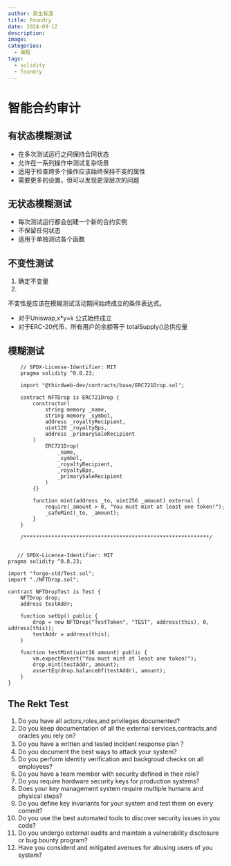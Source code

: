 ```yaml
---
author: 吴生有涯
title: Foundry
date: 2024-09-12
description: 
image: 
categories:
  - 编程
tags:
  - solidity
  - foundry
---
```


# 智能合约审计
## 有状态模糊测试
- 在多次测试运行之间保持合同状态
- 允许在一系列操作中测试复杂场景
- 适用于检查跨多个操作应该始终保持不变的属性
- 需要更多的设置，但可以发现更深层次的问题
## 无状态模糊测试
- 每次测试运行都会创建一个新的合约实例
- 不保留任何状态
- 适用于单独测试各个函数
## 不变性测试
1. 确定不变量
2. 
不变性是应该在模糊测试活动期间始终成立的条件表达式。
- 对于Uniswap,x*y=k 公式始终成立
- 对于ERC-20代币，所有用户的余额等于 totalSupply()总供应量
## 模糊测试
```solidity
    // SPDX-License-Identifier: MIT
    pragma solidity ^0.8.23;

    import "@thirdweb-dev/contracts/base/ERC721Drop.sol";

    contract NFTDrop is ERC721Drop {
        constructor(
            string memory _name,
            string memory _symbol,
            address _royaltyRecipient,
            uint128 _royaltyBps,
            address _primarySaleRecipient
        )
            ERC721Drop(
                _name,
                _symbol,
                _royaltyRecipient,
                _royaltyBps,
                _primarySaleRecipient
            )
        {}

        function mint(address _to, uint256 _amount) external {
            require(_amount > 0, "You must mint at least one token!");
            _safeMint(_to, _amount);
        }
    }

    /************************************************************/
 

```
```soldity
   // SPDX-License-Identifier: MIT
pragma solidity ^0.8.23;

import "forge-std/Test.sol";
import "./NFTDrop.sol";

contract NFTDropTest is Test {
    NFTDrop drop;
    address testAddr;

    function setUp() public {
        drop = new NFTDrop("TestToken", "TEST", address(this), 0, address(this));
        testAddr = address(this);
    }

    function testMint(uint16 amount) public {
        vm.expectRevert("You must mint at least one token!");
        drop.mint(testAddr, amount);
        assertEq(drop.balanceOf(testAddr), amount);
    }
}

```

## The Rekt Test
1. Do you have all actors,roles,and privileges documented?
2. Do you keep documentation of all the external services,contracts,and oracles you rely on?
3. Do you have a written and tested incident response plan？
4. Do you document the best ways to attack your system?
5. Do you perform identity verification and backgroud checks on all employees?
6. Do you have a team member with security defined in their role?
7. Do you require hardware security keys for production systems?
8. Does your key management system require multiple humans and physical steps?
9. Do you define key invariants for your system and test them on every commit?
10. Do you use the best automated tools to discover security issues in you code?
11. Do you undergo external audits and maintain a vulnerability disclosure or bug bounty program?
12. Have you considerd and mitigated avenues for abusing users of you system?

